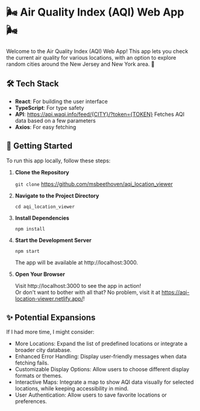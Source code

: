 # 🌬️ Air Quality Index (AQI) Web App 🌬️

Welcome to the Air Quality Index (AQI) Web App! This app lets you check the current air quality for various locations, with an option to explore random cities around the New Jersey and New York area. 🚀

## 🛠️ Tech Stack

- **React**: For building the user interface
- **TypeScript**: For type safety
- **API**: https://api.waqi.info/feed/{CITY}/?token={TOKEN}
Fetches AQI data based on a few parameters
- **Axios**: For easy fetching

## 🚀 Getting Started

To run this app locally, follow these steps:

1. **Clone the Repository**

    `git clone` https://github.com/msbeethoven/aqi_location_viewer

2. **Navigate to the Project Directory**

    `cd aqi_location_viewer`

3. **Install Dependencies**

    `npm install`

4. **Start the Development Server**

    `npm start`

    The app will be available at http://localhost:3000.

5. **Open Your Browser**

    Visit http://localhost:3000 to see the app in action!  
    Or don't want to bother with all that? No problem, visit it at https://aqi-location-viewer.netlify.app/! 

## ✨ Potential Expansions

If I had more time, I might consider:
- More Locations: Expand the list of predefined locations or integrate a broader city database.
- Enhanced Error Handling: Display user-friendly messages when data fetching fails.
- Customizable Display Options: Allow users to choose different display formats or themes.
- Interactive Maps: Integrate a map to show AQI data visually for selected locations, while keeping accessibility in mind.
- User Authentication: Allow users to save favorite locations or preferences.

